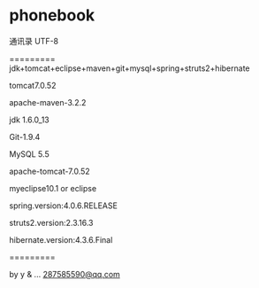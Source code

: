 ﻿phonebook
=========

通讯录
UTF-8

=========
jdk+tomcat+eclipse+maven+git+mysql+spring+struts2+hibernate

tomcat7.0.52

apache-maven-3.2.2

jdk 1.6.0_13

Git-1.9.4

MySQL 5.5

apache-tomcat-7.0.52

myeclipse10.1 or eclipse

spring.version:4.0.6.RELEASE

struts2.version:2.3.16.3

hibernate.version:4.3.6.Final

=========


by y & ...
287585590@qq.com
